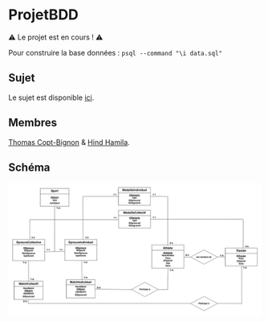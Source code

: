 
# ProjetBDD

⚠️ Le projet est en cours ! ⚠️

Pour construire la base données : `psql --command "\i data.sql"`


## Sujet

Le sujet est disponible [ici](https://github.com/N07070/Projet-BDD/blob/master/projet.pdf).

## Membres

[Thomas Copt-Bignon](https://github.com/totocptbgn/) & [Hind Hamila](https://github.com/hindhamila/).

## Schéma

![Schéma](https://github.com/totocptbgn/ProjetBDD/blob/master/Schema_E-R.jpg)
